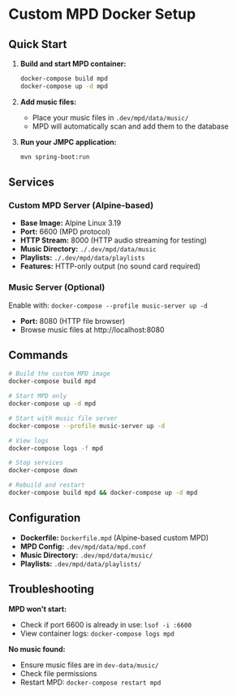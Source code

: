 # Custom MPD Docker Setup

## Quick Start

1. **Build and start MPD container:**
   ```bash
   docker-compose build mpd
   docker-compose up -d mpd
   ```

2. **Add music files:**
   - Place your music files in `.dev/mpd/data/music/`
   - MPD will automatically scan and add them to the database

3. **Run your JMPC application:**
   ```bash
   mvn spring-boot:run
   ```

## Services

### Custom MPD Server (Alpine-based)
- **Base Image:** Alpine Linux 3.19
- **Port:** 6600 (MPD protocol) 
- **HTTP Stream:** 8000 (HTTP audio streaming for testing)
- **Music Directory:** `./.dev/mpd/data/music`
- **Playlists:** `./.dev/mpd/data/playlists`
- **Features:** HTTP-only output (no sound card required)

### Music Server (Optional)
Enable with: `docker-compose --profile music-server up -d`
- **Port:** 8080 (HTTP file browser)
- Browse music files at http://localhost:8080

## Commands

```bash
# Build the custom MPD image
docker-compose build mpd

# Start MPD only
docker-compose up -d mpd

# Start with music file server
docker-compose --profile music-server up -d

# View logs
docker-compose logs -f mpd

# Stop services
docker-compose down

# Rebuild and restart
docker-compose build mpd && docker-compose up -d mpd
```

## Configuration

- **Dockerfile:** `Dockerfile.mpd` (Alpine-based custom MPD)
- **MPD Config:** `.dev/mpd/data/mpd.conf`
- **Music Directory:** `.dev/mpd/data/music/`
- **Playlists:** `.dev/mpd/data/playlists/`

## Troubleshooting

**MPD won't start:**
- Check if port 6600 is already in use: `lsof -i :6600`
- View container logs: `docker-compose logs mpd`

**No music found:**
- Ensure music files are in `dev-data/music/`
- Check file permissions
- Restart MPD: `docker-compose restart mpd`